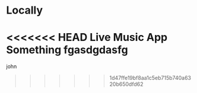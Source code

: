 # Locally
<<<<<<< HEAD
Live Music App
Something
fgasdgdasfg
=======

john

>>>>>>> 1d47ffe19bf8aa1c5eb715b740a6320b650dfd62
